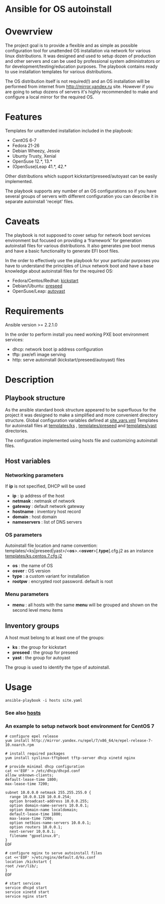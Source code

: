 # Ansible for OS autoinstall

# Ovewrview

The project goal is to provide a flexible and as simple as possible configuration tool for unattended OS installation via network for various linux distributions. 
It was designed and used to setup dozen of production and other servers and can be used by professional system administrators or for development/testing/education purposes.
The playbook contains ready to use installation templates for various distributions. 

The OS distribution itself is not required(!) and an OS installation will be performed from internet from http://mirror.yandex.ru site.
However if you are going to setup dozens of servers it's highly recommended to make and configure a local mirror for the required OS.

# Features

Templates for unattended installation included in the playbook:
* CentOS 6-7
* Fedora 21-26
* Debian Wheezy, Jessie
* Ubunty Trusty, Xenial
* OpenSuse 12.\*, 13.\*
* (OpenSuse)Leap 41.\*, 42.\*

Other distributions which support kickstart/preseed/autoyast can be easily implemented.

The playbook supports any number of an OS configurations so if you have several groups of servers with different configuration you can describe it
in separate autoinstall 'receipt' files.

# Caveats

The playbook is not supposed to cover setup for network boot services environment but focused on providing a ‘framework’ for generation autoinstall files for
various distributions. It also generates pxe boot menus and have a basic functionality to generate EFI boot files.

In the order to effectively use the playbook for your particular purposes you have to understand the principles of Linux network boot and 
have a base knowledge about autoinstall files for the required OS: 
* Fedora/Centos/Redhat: [kickstart]( http://pykickstart.readthedocs.io/en/latest/ )
* Debian/Ubuntu:        [preseed]( https://wiki.debian.org/DebianInstaller/Preseed )
* OpenSuse/Leap:        [autoyast]( https://www.suse.com/documentation/sles-12/book_autoyast/data/book_autoyast.html )

# Requirements

Ansible version >= 2.2.1.0

In the order to perform install you need working PXE boot environment services:
* dhcp: network boot ip address configuration
* tftp: pxe/efi image serving
* http: serve autoinstall (kickstart/preseed/autoyast) files

# Description

## Playbook structure
As the ansible standard book structure appeared to be superfluous for the project it was designed to make a simplified and more convenient directory structure.
Global configuration variables defined at [site_vars.yml](site_vars.yml)
Templates for autoinstall files at [templates/ks](templates/ks) , [templates/preseed](templates/preseed) and [templates/yast](templates/yast) directories.

The configuration implemented using hosts file and customizing autoinstall files.

## Host variables
### Networking parameters
If **ip** is not specified, DHCP will be used
* **ip**      : ip address of the host
* **netmask** : netmask of network
* **gateway** : default network gateway
* **hostname** : inventory host record
* **domain** : host domain
* **nameservers** : list of DNS servers

### OS parameters
Autoinstall file location and name convention:
templates/<ks|preseed|yast>/<**os**>.<**osver**>[.**type**].cfg.j2
as an instance [templates/ks.centos.7.cfg.j2](ks.centos.7.cfg.j2)

* **os**      : the name of OS
* **osver**   : OS version
* **type**    : a custom variant for installation
* **rootpw**  : encrypted root password. default is root

### Menu parameters
* **menu**    : all hosts with the same **menu** will be grouped and shown on the second level menu items

## Inventory groups
A host must belong to at least one of the groups:
* **ks**      : the group for kickstart
* **preseed** : the group for preseed
* **yast**    : the group for autoyast

The group is used to identify the type of autoinstall.

# Usage

    ansible-playbook -i hosts site.yaml

### See also [hosts](hosts)

### An example to setup network boot environment for CentOS 7

    # configure epel release
    yum install http://mirror.yandex.ru/epel/7/x86_64/e/epel-release-7-10.noarch.rpm

    # install required packages
    yum install syslinux-tftpboot tftp-server dhcp xinetd nginx 

    # provide minimal dhcp configuration
    cat <<'EOF' > /etc/dhcp/dhcpd.conf
    allow unknown-clients;
    default-lease-time 1800;
    max-lease-time 7200;

    subnet 10.0.0.0 netmask 255.255.255.0 {
      range 10.0.0.128 10.0.0.254;
      option broadcast-address 10.0.0.255;
      option domain-name-servers 10.0.0.1;
      option domain-name localdomain;
      default-lease-time 1800;
      max-lease-time 7200;
      option netbios-name-servers 10.0.0.1;
      option routers 10.0.0.1;
      next-server 10.0.0.1;
      filename "gpxelinux.0";
    }
    EOF

    # configure nginx to serve autoinstall files
    cat <<'EOF' >/etc/nginx/default.d/ks.conf                                             
    location /kickstart {
    root /var/lib/;
    }
    EOF
  
    # start services
    service dhcpd start
    service xinetd start
    service nginx start
    

